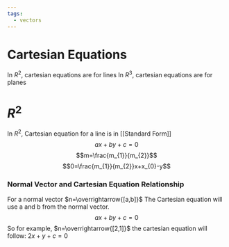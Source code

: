 ```yaml
---
tags:
  - vectors
---
```

# Cartesian Equations
In $R^2$, cartesian equations are for lines
In $R^3$, cartesian equations are for planes
# $R^2$
In $R^2$, Cartesian equation for a line is in [[Standard Form]]
$$ax+by+c=0$$
$$m=\frac{m_{1}}{m_{2}}$$
$$0=\frac{m_{1}}{m_{2}}x+x_{0}-y$$

### Normal Vector and Cartesian Equation Relationship
For a normal vector $n=\overrightarrow{[a,b]}$
The Cartesian equation will use a and b from the normal vector.
$$ax+by+c=0$$
So for example, $n=\overrightarrow{[2,1]}$
the cartesian equation will follow: $2x+y+c=0$
